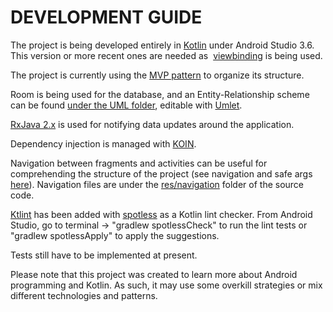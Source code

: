 # DEVELOPMENT GUIDE

The project is being developed entirely in [Kotlin](https://kotlinlang.org/) under Android Studio 3.6. This version or more recent ones are needed as  [viewbinding](https://developer.android.com/topic/libraries/view-binding) is being used.

The project is currently using the [MVP pattern](https://www.journaldev.com/14886/android-mvp) to organize its structure.

Room is being used for the database, and an Entity-Relationship scheme can be found [under the UML folder](https://github.com/LivingWithHippos/Keter-Escape/tree/master/UML), editable with [Umlet](https://www.umlet.com/).

[RxJava 2.x](https://github.com/ReactiveX/RxJava/tree/2.x) is used for notifying data updates around the application.

Dependency injection is managed with [KOIN](https://insert-koin.io/).

Navigation between fragments and activities can be useful for comprehending the structure of the project (see navigation and safe args [here](https://developer.android.com/jetpack/androidx/releases/navigation)). Navigation files are under the [res/navigation](https://github.com/LivingWithHippos/Keter-Escape/tree/master/Android/app/src/main/res/navigation) folder of the source code. 

[Ktlint](https://ktlint.github.io/) has been added with [spotless](https://github.com/diffplug/spotless) as a Kotlin lint checker. From Android Studio, go to terminal -> "gradlew spotlessCheck" to run the lint tests or "gradlew spotlessApply" to apply the suggestions.

Tests still have to be implemented at present.

Please note that this project was created to learn more about Android programming and Kotlin. As such, it may use some overkill strategies or mix different technologies and patterns.
